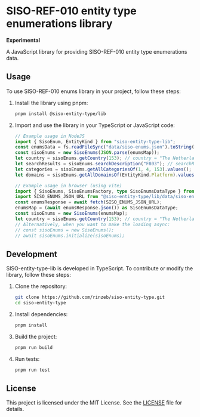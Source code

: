 # SISO-REF-010 entity type enumerations library

**Experimental**

A JavaScript library for providing SISO-REF-010 entity type enumerations data.

## Usage

To use SISO-REF-010 enums library in your project, follow these steps:

1. Install the library using pnpm:

   ```sh
   pnpm install @siso-entity-type/lib
   ```

2. Import and use the library in your TypeScript or JavaScript code:

   ```typescript
   // Example usage in NodeJS
   import { SisoEnum, EntityKind } from "siso-entity-type-lib";
   const enumsData = fs.readFileSync("data/siso-enums.json").toString();
   const sisoEnums = new SisoEnums(JSON.parse(enumsMap));
   let country = sisoEnums.getCountry(153); // country = "The Netherlands (NLD)"
   let searchResults = sisoEnums.searchDescription("F803"); // searchResults = {"1.3.153.6.4.2.0":"Guided Missile Frigate (FFG) / De Zeven Provincien Class / F803 Tromp"}
   let categories = sisoEnums.getAllCategoriesOf(1, 4, 153).values(); // categories = ["Semi-Submersible Boats", "SS (Conventional Attack-Torpedo, Patrol)"]
   let domains = sisoEnums.getAllDomainsOf(EntityKind.Platform).values(); // domains = ["Other", "Land", "Air", ...]
   ```

   ```typescript
   // Example usage in browser (using vite)
   import { SisoEnums, SisoEnumsFactory, type SisoEnumsDataType } from "@siso-entity-type/lib";
   import SISO_ENUMS_JSON_URL from "@siso-entity-type/lib/data/siso-enums.json?url" with { type: "json" };
   const enumsResponse = await fetch(SISO_ENUMS_JSON_URL);
   enumsMap = (await enumsResponse.json()) as SisoEnumsDataType;
   const sisoEnums = new SisoEnums(enumsMap);
   let country = sisoEnums.getCountry(153); // country = "The Netherlands (NLD)"
   // Alternatively, when you want to make the loading async:
   // const sisoEnums = new SisoEnums();
   // await sisoEnums.initialize(sisoEnums);
   ```

## Development

SISO-entity-type-lib is developed in TypeScript. To contribute or modify the library, follow these steps:

1. Clone the repository:

   ```sh
   git clone https://github.com/rinzeb/siso-entity-type.git
   cd siso-entity-type
   ```

2. Install dependencies:

   ```sh
   pnpm install
   ```

3. Build the project:

   ```sh
   pnpm run build
   ```

4. Run tests:
   ```sh
   pnpm run test
   ```

## License

This project is licensed under the MIT License. See the [LICENSE](LICENSE) file for details.
